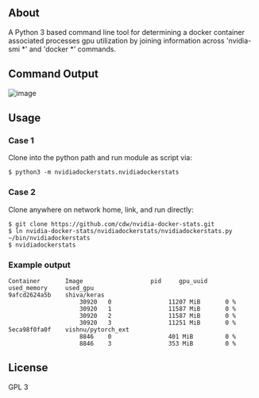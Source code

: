 ## About
A Python 3 based command line tool for determining a docker container associated processes gpu utilization by joining information across 'nvidia-smi *' and 'docker *' commands.

## Command Output
![image](https://github.com/pourmand1376/nvidia-docker-stats/assets/32064808/307039a0-11bf-4c7c-8cd3-13b4db18fff4)


## Usage

### Case 1
Clone into the python path and run module as script via:

```
$ python3 -m nvidiadockerstats.nvidiadockerstats
```

### Case 2
Clone anywhere on network home, link, and run directly:

```
$ git clone https://github.com/cdw/nvidia-docker-stats.git
$ ln nvidia-docker-stats/nvidiadockerstats/nvidiadockerstats.py ~/bin/nvidiadockerstats
$ nvidiadockerstats
```

### Example output
```
Container       Image                   pid     gpu_uuid        used_memory     used_gpu
9afcd2624a5b    shiva/keras
					30920   0                11207 MiB       0 %
					30920   1                11587 MiB       0 %
					30920   2                11587 MiB       0 %
					30920   3                11251 MiB       0 %
5eca98f0fa0f    vishnu/pytorch_ext
					8846    0                401 MiB         0 %
					8846    3                353 MiB         0 %
```

## License
GPL 3
